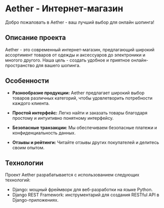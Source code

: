 # Aether - Интернет-магазин

Добро пожаловать в Aether - ваш лучший выбор для онлайн шопинга!

## Описание проекта

Aether - это современный интернет-магазин, предлагающий широкий ассортимент товаров от одежды и аксессуаров до электроники и многого другого. Наша цель - создать удобное и приятное онлайн-пространство для вашего шопинга.

## Особенности

- **Разнообразие продукции:** Aether предлагает широкий выбор товаров различных категорий, чтобы удовлетворить потребности каждого клиента.

- **Простой интерфейс:** Легко найти и заказать товары благодаря простому и интуитивно понятному интерфейсу.

- **Безопасные транзакции:** Мы обеспечиваем безопасные платежи и конфиденциальность данных.

- **Отзывы и рейтинги:** Читайте отзывы других покупателей и делитесь своим опытом.

## Технологии

Проект Aether разрабатывается с использованием следующих технологий:

- Django: мощный фреймворк для веб-разработки на языке Python.
- Django REST Framework: инструментарий для создания RESTful API в Django-приложениях.
